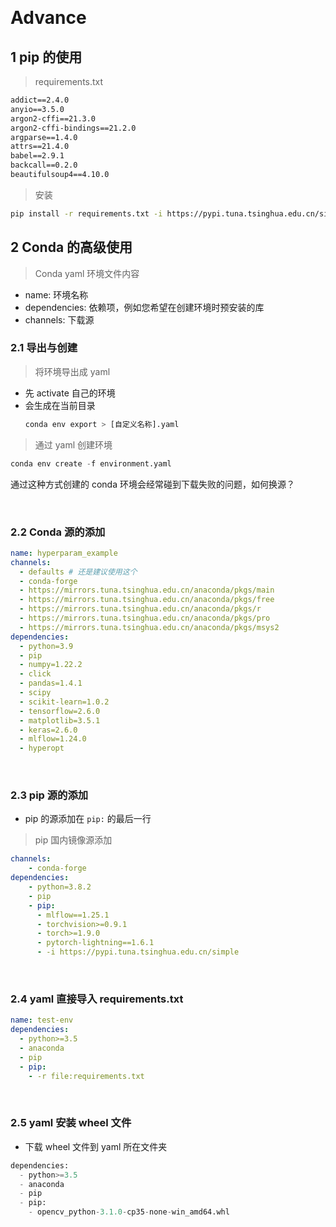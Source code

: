 &emsp;
# Advance
## 1 pip 的使用

>requirements.txt
```txt
addict==2.4.0
anyio==3.5.0
argon2-cffi==21.3.0
argon2-cffi-bindings==21.2.0
argparse==1.4.0
attrs==21.4.0
babel==2.9.1
backcall==0.2.0
beautifulsoup4==4.10.0
```

>安装
```sh
pip install -r requirements.txt -i https://pypi.tuna.tsinghua.edu.cn/simple
```

## 2 Conda 的高级使用
>Conda yaml 环境文件内容
- name: 环境名称
- dependencies: 依赖项，例如您希望在创建环境时预安装的库
- channels: 下载源


### 2.1 导出与创建

>将环境导出成 yaml
- 先 activate 自己的环境
- 会生成在当前目录
    ```py
    conda env export > [自定义名称].yaml
    ```


>通过 yaml 创建环境
  ```py
  conda env create -f environment.yaml
  ```

通过这种方式创建的 conda 环境会经常碰到下载失败的问题，如何换源？

&emsp;
### 2.2 Conda 源的添加
```yaml
name: hyperparam_example
channels:
  - defaults # 还是建议使用这个
  - conda-forge
  - https://mirrors.tuna.tsinghua.edu.cn/anaconda/pkgs/main
  - https://mirrors.tuna.tsinghua.edu.cn/anaconda/pkgs/free
  - https://mirrors.tuna.tsinghua.edu.cn/anaconda/pkgs/r
  - https://mirrors.tuna.tsinghua.edu.cn/anaconda/pkgs/pro
  - https://mirrors.tuna.tsinghua.edu.cn/anaconda/pkgs/msys2
dependencies:
  - python=3.9
  - pip
  - numpy=1.22.2
  - click
  - pandas=1.4.1
  - scipy
  - scikit-learn=1.0.2
  - tensorflow=2.6.0
  - matplotlib=3.5.1
  - keras=2.6.0
  - mlflow=1.24.0
  - hyperopt
```


&emsp;
### 2.3 pip 源的添加
- pip 的源添加在 `pip:` 的最后一行
>pip 国内镜像源添加
```yaml
channels:
    - conda-forge
dependencies:
    - python=3.8.2
    - pip
    - pip:
      - mlflow==1.25.1
      - torchvision>=0.9.1
      - torch>=1.9.0
      - pytorch-lightning==1.6.1
      - -i https://pypi.tuna.tsinghua.edu.cn/simple
```

&emsp;
### 2.4 yaml 直接导入 requirements.txt
```yaml
name: test-env
dependencies:
  - python>=3.5
  - anaconda
  - pip
  - pip:
    - -r file:requirements.txt
```

&emsp;
### 2.5 yaml 安装 wheel 文件
- 下载 wheel 文件到 yaml 所在文件夹
```py
dependencies:
  - python>=3.5
  - anaconda
  - pip
  - pip:
    - opencv_python-3.1.0-cp35-none-win_amd64.whl
```
